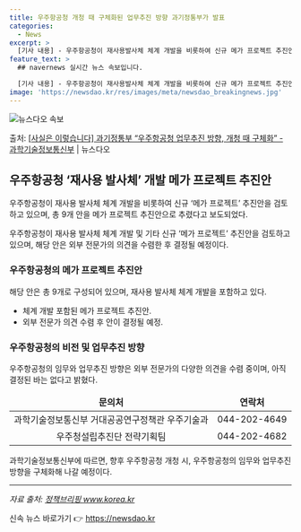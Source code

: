 ```yaml
---
title: 우주항공청 개청 때 구체화된 업무추진 방향 과기정통부가 발표
categories:
  - News
excerpt: >
  [기사 내용] - 우주항공청이 재사용발사체 체계 개발을 비롯하여 신규 메가 프로젝트 추진안을 검토하고 있으며…
feature_text: >
  ## navernews 실시간 뉴스 속보입니다.

  [기사 내용] - 우주항공청이 재사용발사체 체계 개발을 비롯하여 신규 메가 프로젝트 추진안을 검토하고 있으며…
image: 'https://newsdao.kr/res/images/meta/newsdao_breakingnews.jpg'
---
```


![뉴스다오 속보](https://newsdao.kr/res/images/meta/newsdao_breakingnews.jpg)

<p>출처: <a href="https://newsdao.kr/3593" rel="dofollow">[사실은 이렇습니다] 과기정통부 “우주항공청 업무추진 방향, 개청 때 구체화” - 과학기술정보통신부</a> | 뉴스다오</p>

<h2 data-ke-size="size26">우주항공청 ‘재사용 발사체’ 개발 메가 프로젝트 추진안</h2>
우주항공청이 재사용 발사체 체계 개발을 비롯하여 신규 ‘메가 프로젝트’ 추진안을 검토하고 있으며, 총 9개 안을 메가 프로젝트 추진안으로 추렸다고 보도되었다.

<p data-ke-size="size16">우주항공청이 재사용 발사체 체계 개발 및 기타 신규 ‘메가 프로젝트’ 추진안을 검토하고 있으며, 해당 안은 외부 전문가의 의견을 수렴한 후 결정될 예정이다.</p>

<h3>우주항공청의 메가 프로젝트 추진안</h3>
해당 안은 총 9개로 구성되어 있으며, 재사용 발사체 체계 개발을 포함하고 있다.

<ul>
<li>체계 개발 포함된 메가 프로젝트 추진안.</li>
<li>외부 전문가 의견 수렴 후 안이 결정될 예정.</li>
</ul>
<h3>우주항공청의 비전 및 업무추진 방향</h3>
우주항공청의 임무와 업무추진 방향은 외부 전문가의 다양한 의견을 수렴 중이며, 아직 결정된 바는 없다고 밝혔다.

<table>
<thead>
<tr>
<td style="text-align: center; height: 17px;"><b>문의처</b></td>
<td style="text-align: center; height: 17px;"><b>연락처</b></td>
</tr>
</thead>
<tbody>
<tr>
<td style="text-align: center; height: 17px;">과학기술정보통신부 거대공공연구정책관 우주기술과</td>
<td style="text-align: center; height: 17px;">044-202-4649</td>
</tr>
<tr>
<td style="text-align: center; height: 17px;">우주청설립추진단 전략기획팀</td>
<td style="text-align: center; height: 17px;">044-202-4682</td>
</tr>
</tbody>
</table>
<p data-ke-size="size16">과학기술정보통신부에 따르면, 향후 우주항공청 개청 시, 우주항공청의 임무와 업무추진 방향을 구체화해 나갈 예정이다.</p>

<hr>

<em>자료 출처: <a href="https://newsdao.kr/3593">정책브리핑 www.korea.kr</a></em> 

신속 뉴스 바로가기 👉 <a href="https://newsdao.kr" rel="dofollow">https://newsdao.kr</a>


